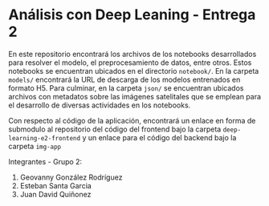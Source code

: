 # Análisis con Deep Leaning - Entrega 2

En este repositorio encontrará los archivos de los notebooks desarrollados para resolver el modelo, el preprocesamiento de datos, entre otros. Estos notebooks se encuentran ubicados en el directorio `notebook/`. En la carpeta `models/` encontrará la URL de descarga de los modelos entrenados en formato H5. Para culminar, en la carpeta `json/` se encuentran ubicados archivos con metadatos sobre las imágenes satelitales que se emplean para el desarrollo de diversas actividades en los notebooks.

Con respecto al código de la aplicación, encontrará un enlace en forma de submodulo al repositorio del código del frontend bajo la carpeta `deep-learning-e2-frontend` y un enlace para el código del backend bajo la carpeta `img-app`

Integrantes - Grupo 2:

1. Geovanny González Rodríguez
2. Esteban Santa Garcia
3. Juan David Quiñonez
